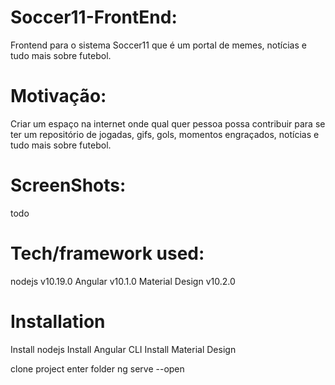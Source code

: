 # Soccer11-FrontEnd:
Frontend para o sistema Soccer11 que é um portal de memes, notícias e tudo mais sobre futebol.


# Motivação:
Criar um espaço na internet onde qual quer pessoa possa contribuir para se ter um repositório de jogadas, gifs, gols, momentos engraçados, notícias e tudo mais sobre futebol.

# ScreenShots:
todo


# Tech/framework used:

nodejs v10.19.0
Angular v10.1.0
Material Design v10.2.0

# Installation

Install nodejs
Install Angular CLI
Install Material Design

clone project
enter folder
ng serve --open


